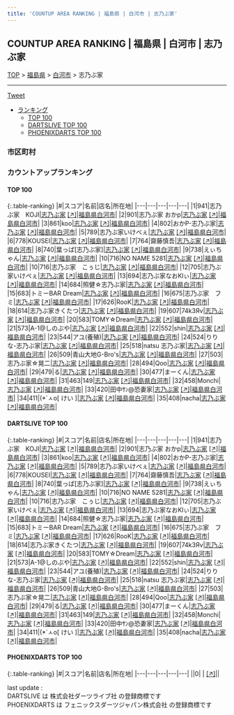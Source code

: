 ```yaml
---
title: 'COUNTUP AREA RANKING | 福島県 | 白河市 | 志乃ぶ家'
---
```

## COUNTUP AREA RANKING | 福島県 | 白河市 | 志乃ぶ家

[TOP](/darts/rank/) > [福島県](/darts/rank/福島県/) > [白河市](/darts/rank/福島県/白河市/) > 志乃ぶ家

___

<a href="https://twitter.com/share?ref_src=twsrc%5Etfw" data-text="COUNTUP AREA RANKING | 福島県白河市志乃ぶ家" class="twitter-share-button" data-hashtags="DARTSLIVE,PHOENIXDARTS,darts,ダーツ" data-show-count="false">Tweet</a>

* [ランキング](#カウントアップランキング)
    * [TOP 100](#top-100)
    * [DARTSLIVE TOP 100](#dartslive-top-100)
    * [PHOENIXDARTS TOP 100](#phoenixdarts-top-100)

### 市区町村

<ul>

</ul>

### カウントアップランキング

#### TOP 100



{:.table-ranking}
|#|スコア|名前|店名|所在地|
|---|---|---|---|---|
|1|941|<span class="rank-name-dl">志乃ぶ家　KOJI</span>|<a href="/darts/rank/shops/0dc1f63c4b1c7c6d0d9b047a20a7ba1e.html">志乃ぶ家</a> <a href="https://search.dartslive.com/jp/shop/0dc1f63c4b1c7c6d0d9b047a20a7ba1e">[↗]</a>|<a href="/darts/rank/福島県/白河市">福島県白河市</a>|
|2|901|<span class="rank-name-dl">志乃ぶ家 おかp</span>|<a href="/darts/rank/shops/0dc1f63c4b1c7c6d0d9b047a20a7ba1e.html">志乃ぶ家</a> <a href="https://search.dartslive.com/jp/shop/0dc1f63c4b1c7c6d0d9b047a20a7ba1e">[↗]</a>|<a href="/darts/rank/福島県/白河市">福島県白河市</a>|
|3|861|<span class="rank-name-dl">koo</span>|<a href="/darts/rank/shops/0dc1f63c4b1c7c6d0d9b047a20a7ba1e.html">志乃ぶ家</a> <a href="https://search.dartslive.com/jp/shop/0dc1f63c4b1c7c6d0d9b047a20a7ba1e">[↗]</a>|<a href="/darts/rank/福島県/白河市">福島県白河市</a>|
|4|802|<span class="rank-name-dl">おかP-志乃ぶ家</span>|<a href="/darts/rank/shops/0dc1f63c4b1c7c6d0d9b047a20a7ba1e.html">志乃ぶ家</a> <a href="https://search.dartslive.com/jp/shop/0dc1f63c4b1c7c6d0d9b047a20a7ba1e">[↗]</a>|<a href="/darts/rank/福島県/白河市">福島県白河市</a>|
|5|789|<span class="rank-name-dl">志乃ぶ家いけべぇ</span>|<a href="/darts/rank/shops/0dc1f63c4b1c7c6d0d9b047a20a7ba1e.html">志乃ぶ家</a> <a href="https://search.dartslive.com/jp/shop/0dc1f63c4b1c7c6d0d9b047a20a7ba1e">[↗]</a>|<a href="/darts/rank/福島県/白河市">福島県白河市</a>|
|6|778|<span class="rank-name-dl">KOUSEI</span>|<a href="/darts/rank/shops/0dc1f63c4b1c7c6d0d9b047a20a7ba1e.html">志乃ぶ家</a> <a href="https://search.dartslive.com/jp/shop/0dc1f63c4b1c7c6d0d9b047a20a7ba1e">[↗]</a>|<a href="/darts/rank/福島県/白河市">福島県白河市</a>|
|7|764|<span class="rank-name-dl">齋藤慎吾</span>|<a href="/darts/rank/shops/0dc1f63c4b1c7c6d0d9b047a20a7ba1e.html">志乃ぶ家</a> <a href="https://search.dartslive.com/jp/shop/0dc1f63c4b1c7c6d0d9b047a20a7ba1e">[↗]</a>|<a href="/darts/rank/福島県/白河市">福島県白河市</a>|
|8|740|<span class="rank-name-dl">葉っぱ[志乃ぶ家]</span>|<a href="/darts/rank/shops/0dc1f63c4b1c7c6d0d9b047a20a7ba1e.html">志乃ぶ家</a> <a href="https://search.dartslive.com/jp/shop/0dc1f63c4b1c7c6d0d9b047a20a7ba1e">[↗]</a>|<a href="/darts/rank/福島県/白河市">福島県白河市</a>|
|9|738|<span class="rank-name-dl">えぃちゃん</span>|<a href="/darts/rank/shops/0dc1f63c4b1c7c6d0d9b047a20a7ba1e.html">志乃ぶ家</a> <a href="https://search.dartslive.com/jp/shop/0dc1f63c4b1c7c6d0d9b047a20a7ba1e">[↗]</a>|<a href="/darts/rank/福島県/白河市">福島県白河市</a>|
|10|716|<span class="rank-name-dl">NO NAME 5281</span>|<a href="/darts/rank/shops/0dc1f63c4b1c7c6d0d9b047a20a7ba1e.html">志乃ぶ家</a> <a href="https://search.dartslive.com/jp/shop/0dc1f63c4b1c7c6d0d9b047a20a7ba1e">[↗]</a>|<a href="/darts/rank/福島県/白河市">福島県白河市</a>|
|10|716|<span class="rank-name-dl">志乃ぶ家　こぅじ</span>|<a href="/darts/rank/shops/0dc1f63c4b1c7c6d0d9b047a20a7ba1e.html">志乃ぶ家</a> <a href="https://search.dartslive.com/jp/shop/0dc1f63c4b1c7c6d0d9b047a20a7ba1e">[↗]</a>|<a href="/darts/rank/福島県/白河市">福島県白河市</a>|
|12|705|<span class="rank-name-dl">志乃ぶ家いけぺぇ</span>|<a href="/darts/rank/shops/0dc1f63c4b1c7c6d0d9b047a20a7ba1e.html">志乃ぶ家</a> <a href="https://search.dartslive.com/jp/shop/0dc1f63c4b1c7c6d0d9b047a20a7ba1e">[↗]</a>|<a href="/darts/rank/福島県/白河市">福島県白河市</a>|
|13|694|<span class="rank-name-dl">志乃ぶ家なおKIぃ</span>|<a href="/darts/rank/shops/0dc1f63c4b1c7c6d0d9b047a20a7ba1e.html">志乃ぶ家</a> <a href="https://search.dartslive.com/jp/shop/0dc1f63c4b1c7c6d0d9b047a20a7ba1e">[↗]</a>|<a href="/darts/rank/福島県/白河市">福島県白河市</a>|
|14|684|<span class="rank-name-dl">照健☆志乃ぶ家</span>|<a href="/darts/rank/shops/0dc1f63c4b1c7c6d0d9b047a20a7ba1e.html">志乃ぶ家</a> <a href="https://search.dartslive.com/jp/shop/0dc1f63c4b1c7c6d0d9b047a20a7ba1e">[↗]</a>|<a href="/darts/rank/福島県/白河市">福島県白河市</a>|
|15|683|<span class="rank-name-dl">トミーBAR Dream</span>|<a href="/darts/rank/shops/0dc1f63c4b1c7c6d0d9b047a20a7ba1e.html">志乃ぶ家</a> <a href="https://search.dartslive.com/jp/shop/0dc1f63c4b1c7c6d0d9b047a20a7ba1e">[↗]</a>|<a href="/darts/rank/福島県/白河市">福島県白河市</a>|
|16|675|<span class="rank-name-dl">志乃ぶ家　フミ</span>|<a href="/darts/rank/shops/0dc1f63c4b1c7c6d0d9b047a20a7ba1e.html">志乃ぶ家</a> <a href="https://search.dartslive.com/jp/shop/0dc1f63c4b1c7c6d0d9b047a20a7ba1e">[↗]</a>|<a href="/darts/rank/福島県/白河市">福島県白河市</a>|
|17|626|<span class="rank-name-dl">RooK</span>|<a href="/darts/rank/shops/0dc1f63c4b1c7c6d0d9b047a20a7ba1e.html">志乃ぶ家</a> <a href="https://search.dartslive.com/jp/shop/0dc1f63c4b1c7c6d0d9b047a20a7ba1e">[↗]</a>|<a href="/darts/rank/福島県/白河市">福島県白河市</a>|
|18|614|<span class="rank-name-dl">志乃ぶ家きくたつ</span>|<a href="/darts/rank/shops/0dc1f63c4b1c7c6d0d9b047a20a7ba1e.html">志乃ぶ家</a> <a href="https://search.dartslive.com/jp/shop/0dc1f63c4b1c7c6d0d9b047a20a7ba1e">[↗]</a>|<a href="/darts/rank/福島県/白河市">福島県白河市</a>|
|19|607|<span class="rank-name-dl">74k3Яv</span>|<a href="/darts/rank/shops/0dc1f63c4b1c7c6d0d9b047a20a7ba1e.html">志乃ぶ家</a> <a href="https://search.dartslive.com/jp/shop/0dc1f63c4b1c7c6d0d9b047a20a7ba1e">[↗]</a>|<a href="/darts/rank/福島県/白河市">福島県白河市</a>|
|20|583|<span class="rank-name-dl">TOMY☆Dream</span>|<a href="/darts/rank/shops/0dc1f63c4b1c7c6d0d9b047a20a7ba1e.html">志乃ぶ家</a> <a href="https://search.dartslive.com/jp/shop/0dc1f63c4b1c7c6d0d9b047a20a7ba1e">[↗]</a>|<a href="/darts/rank/福島県/白河市">福島県白河市</a>|
|21|573|<span class="rank-name-dl">A-1@しのぶや</span>|<a href="/darts/rank/shops/0dc1f63c4b1c7c6d0d9b047a20a7ba1e.html">志乃ぶ家</a> <a href="https://search.dartslive.com/jp/shop/0dc1f63c4b1c7c6d0d9b047a20a7ba1e">[↗]</a>|<a href="/darts/rank/福島県/白河市">福島県白河市</a>|
|22|552|<span class="rank-name-dl">shin</span>|<a href="/darts/rank/shops/0dc1f63c4b1c7c6d0d9b047a20a7ba1e.html">志乃ぶ家</a> <a href="https://search.dartslive.com/jp/shop/0dc1f63c4b1c7c6d0d9b047a20a7ba1e">[↗]</a>|<a href="/darts/rank/福島県/白河市">福島県白河市</a>|
|23|544|<span class="rank-name-dl">アユ(養殖)</span>|<a href="/darts/rank/shops/0dc1f63c4b1c7c6d0d9b047a20a7ba1e.html">志乃ぶ家</a> <a href="https://search.dartslive.com/jp/shop/0dc1f63c4b1c7c6d0d9b047a20a7ba1e">[↗]</a>|<a href="/darts/rank/福島県/白河市">福島県白河市</a>|
|24|524|<span class="rank-name-dl">りりな-志乃ぶ家</span>|<a href="/darts/rank/shops/0dc1f63c4b1c7c6d0d9b047a20a7ba1e.html">志乃ぶ家</a> <a href="https://search.dartslive.com/jp/shop/0dc1f63c4b1c7c6d0d9b047a20a7ba1e">[↗]</a>|<a href="/darts/rank/福島県/白河市">福島県白河市</a>|
|25|518|<span class="rank-name-dl">natsu 志乃ぶ家</span>|<a href="/darts/rank/shops/0dc1f63c4b1c7c6d0d9b047a20a7ba1e.html">志乃ぶ家</a> <a href="https://search.dartslive.com/jp/shop/0dc1f63c4b1c7c6d0d9b047a20a7ba1e">[↗]</a>|<a href="/darts/rank/福島県/白河市">福島県白河市</a>|
|26|509|<span class="rank-name-dl">青山大地G-Bro&#x27;s</span>|<a href="/darts/rank/shops/0dc1f63c4b1c7c6d0d9b047a20a7ba1e.html">志乃ぶ家</a> <a href="https://search.dartslive.com/jp/shop/0dc1f63c4b1c7c6d0d9b047a20a7ba1e">[↗]</a>|<a href="/darts/rank/福島県/白河市">福島県白河市</a>|
|27|503|<span class="rank-name-dl">志乃ぶ家☆晃二</span>|<a href="/darts/rank/shops/0dc1f63c4b1c7c6d0d9b047a20a7ba1e.html">志乃ぶ家</a> <a href="https://search.dartslive.com/jp/shop/0dc1f63c4b1c7c6d0d9b047a20a7ba1e">[↗]</a>|<a href="/darts/rank/福島県/白河市">福島県白河市</a>|
|28|494|<span class="rank-name-dl">Qoo</span>|<a href="/darts/rank/shops/0dc1f63c4b1c7c6d0d9b047a20a7ba1e.html">志乃ぶ家</a> <a href="https://search.dartslive.com/jp/shop/0dc1f63c4b1c7c6d0d9b047a20a7ba1e">[↗]</a>|<a href="/darts/rank/福島県/白河市">福島県白河市</a>|
|29|479|<span class="rank-name-dl">る</span>|<a href="/darts/rank/shops/0dc1f63c4b1c7c6d0d9b047a20a7ba1e.html">志乃ぶ家</a> <a href="https://search.dartslive.com/jp/shop/0dc1f63c4b1c7c6d0d9b047a20a7ba1e">[↗]</a>|<a href="/darts/rank/福島県/白河市">福島県白河市</a>|
|30|477|<span class="rank-name-dl">まーくん</span>|<a href="/darts/rank/shops/0dc1f63c4b1c7c6d0d9b047a20a7ba1e.html">志乃ぶ家</a> <a href="https://search.dartslive.com/jp/shop/0dc1f63c4b1c7c6d0d9b047a20a7ba1e">[↗]</a>|<a href="/darts/rank/福島県/白河市">福島県白河市</a>|
|31|463|<span class="rank-name-dl">149</span>|<a href="/darts/rank/shops/0dc1f63c4b1c7c6d0d9b047a20a7ba1e.html">志乃ぶ家</a> <a href="https://search.dartslive.com/jp/shop/0dc1f63c4b1c7c6d0d9b047a20a7ba1e">[↗]</a>|<a href="/darts/rank/福島県/白河市">福島県白河市</a>|
|32|458|<span class="rank-name-dl">Monchi</span>|<a href="/darts/rank/shops/0dc1f63c4b1c7c6d0d9b047a20a7ba1e.html">志乃ぶ家</a> <a href="https://search.dartslive.com/jp/shop/0dc1f63c4b1c7c6d0d9b047a20a7ba1e">[↗]</a>|<a href="/darts/rank/福島県/白河市">福島県白河市</a>|
|33|420|<span class="rank-name-dl">田中ｻﾝ@恐妻家</span>|<a href="/darts/rank/shops/0dc1f63c4b1c7c6d0d9b047a20a7ba1e.html">志乃ぶ家</a> <a href="https://search.dartslive.com/jp/shop/0dc1f63c4b1c7c6d0d9b047a20a7ba1e">[↗]</a>|<a href="/darts/rank/福島県/白河市">福島県白河市</a>|
|34|411|<span class="rank-name-dl">(*´ㅅo[ けい ]</span>|<a href="/darts/rank/shops/0dc1f63c4b1c7c6d0d9b047a20a7ba1e.html">志乃ぶ家</a> <a href="https://search.dartslive.com/jp/shop/0dc1f63c4b1c7c6d0d9b047a20a7ba1e">[↗]</a>|<a href="/darts/rank/福島県/白河市">福島県白河市</a>|
|35|408|<span class="rank-name-dl">nacha</span>|<a href="/darts/rank/shops/0dc1f63c4b1c7c6d0d9b047a20a7ba1e.html">志乃ぶ家</a> <a href="https://search.dartslive.com/jp/shop/0dc1f63c4b1c7c6d0d9b047a20a7ba1e">[↗]</a>|<a href="/darts/rank/福島県/白河市">福島県白河市</a>|


#### DARTSLIVE TOP 100



{:.table-ranking}
|#|スコア|名前|店名|所在地|
|---|---|---|---|---|
|1|941|<span class="rank-name-dl">志乃ぶ家　KOJI</span>|<a href="/darts/rank/shops/0dc1f63c4b1c7c6d0d9b047a20a7ba1e.html">志乃ぶ家</a> <a href="https://search.dartslive.com/jp/shop/0dc1f63c4b1c7c6d0d9b047a20a7ba1e">[↗]</a>|<a href="/darts/rank/福島県/白河市">福島県白河市</a>|
|2|901|<span class="rank-name-dl">志乃ぶ家 おかp</span>|<a href="/darts/rank/shops/0dc1f63c4b1c7c6d0d9b047a20a7ba1e.html">志乃ぶ家</a> <a href="https://search.dartslive.com/jp/shop/0dc1f63c4b1c7c6d0d9b047a20a7ba1e">[↗]</a>|<a href="/darts/rank/福島県/白河市">福島県白河市</a>|
|3|861|<span class="rank-name-dl">koo</span>|<a href="/darts/rank/shops/0dc1f63c4b1c7c6d0d9b047a20a7ba1e.html">志乃ぶ家</a> <a href="https://search.dartslive.com/jp/shop/0dc1f63c4b1c7c6d0d9b047a20a7ba1e">[↗]</a>|<a href="/darts/rank/福島県/白河市">福島県白河市</a>|
|4|802|<span class="rank-name-dl">おかP-志乃ぶ家</span>|<a href="/darts/rank/shops/0dc1f63c4b1c7c6d0d9b047a20a7ba1e.html">志乃ぶ家</a> <a href="https://search.dartslive.com/jp/shop/0dc1f63c4b1c7c6d0d9b047a20a7ba1e">[↗]</a>|<a href="/darts/rank/福島県/白河市">福島県白河市</a>|
|5|789|<span class="rank-name-dl">志乃ぶ家いけべぇ</span>|<a href="/darts/rank/shops/0dc1f63c4b1c7c6d0d9b047a20a7ba1e.html">志乃ぶ家</a> <a href="https://search.dartslive.com/jp/shop/0dc1f63c4b1c7c6d0d9b047a20a7ba1e">[↗]</a>|<a href="/darts/rank/福島県/白河市">福島県白河市</a>|
|6|778|<span class="rank-name-dl">KOUSEI</span>|<a href="/darts/rank/shops/0dc1f63c4b1c7c6d0d9b047a20a7ba1e.html">志乃ぶ家</a> <a href="https://search.dartslive.com/jp/shop/0dc1f63c4b1c7c6d0d9b047a20a7ba1e">[↗]</a>|<a href="/darts/rank/福島県/白河市">福島県白河市</a>|
|7|764|<span class="rank-name-dl">齋藤慎吾</span>|<a href="/darts/rank/shops/0dc1f63c4b1c7c6d0d9b047a20a7ba1e.html">志乃ぶ家</a> <a href="https://search.dartslive.com/jp/shop/0dc1f63c4b1c7c6d0d9b047a20a7ba1e">[↗]</a>|<a href="/darts/rank/福島県/白河市">福島県白河市</a>|
|8|740|<span class="rank-name-dl">葉っぱ[志乃ぶ家]</span>|<a href="/darts/rank/shops/0dc1f63c4b1c7c6d0d9b047a20a7ba1e.html">志乃ぶ家</a> <a href="https://search.dartslive.com/jp/shop/0dc1f63c4b1c7c6d0d9b047a20a7ba1e">[↗]</a>|<a href="/darts/rank/福島県/白河市">福島県白河市</a>|
|9|738|<span class="rank-name-dl">えぃちゃん</span>|<a href="/darts/rank/shops/0dc1f63c4b1c7c6d0d9b047a20a7ba1e.html">志乃ぶ家</a> <a href="https://search.dartslive.com/jp/shop/0dc1f63c4b1c7c6d0d9b047a20a7ba1e">[↗]</a>|<a href="/darts/rank/福島県/白河市">福島県白河市</a>|
|10|716|<span class="rank-name-dl">NO NAME 5281</span>|<a href="/darts/rank/shops/0dc1f63c4b1c7c6d0d9b047a20a7ba1e.html">志乃ぶ家</a> <a href="https://search.dartslive.com/jp/shop/0dc1f63c4b1c7c6d0d9b047a20a7ba1e">[↗]</a>|<a href="/darts/rank/福島県/白河市">福島県白河市</a>|
|10|716|<span class="rank-name-dl">志乃ぶ家　こぅじ</span>|<a href="/darts/rank/shops/0dc1f63c4b1c7c6d0d9b047a20a7ba1e.html">志乃ぶ家</a> <a href="https://search.dartslive.com/jp/shop/0dc1f63c4b1c7c6d0d9b047a20a7ba1e">[↗]</a>|<a href="/darts/rank/福島県/白河市">福島県白河市</a>|
|12|705|<span class="rank-name-dl">志乃ぶ家いけぺぇ</span>|<a href="/darts/rank/shops/0dc1f63c4b1c7c6d0d9b047a20a7ba1e.html">志乃ぶ家</a> <a href="https://search.dartslive.com/jp/shop/0dc1f63c4b1c7c6d0d9b047a20a7ba1e">[↗]</a>|<a href="/darts/rank/福島県/白河市">福島県白河市</a>|
|13|694|<span class="rank-name-dl">志乃ぶ家なおKIぃ</span>|<a href="/darts/rank/shops/0dc1f63c4b1c7c6d0d9b047a20a7ba1e.html">志乃ぶ家</a> <a href="https://search.dartslive.com/jp/shop/0dc1f63c4b1c7c6d0d9b047a20a7ba1e">[↗]</a>|<a href="/darts/rank/福島県/白河市">福島県白河市</a>|
|14|684|<span class="rank-name-dl">照健☆志乃ぶ家</span>|<a href="/darts/rank/shops/0dc1f63c4b1c7c6d0d9b047a20a7ba1e.html">志乃ぶ家</a> <a href="https://search.dartslive.com/jp/shop/0dc1f63c4b1c7c6d0d9b047a20a7ba1e">[↗]</a>|<a href="/darts/rank/福島県/白河市">福島県白河市</a>|
|15|683|<span class="rank-name-dl">トミーBAR Dream</span>|<a href="/darts/rank/shops/0dc1f63c4b1c7c6d0d9b047a20a7ba1e.html">志乃ぶ家</a> <a href="https://search.dartslive.com/jp/shop/0dc1f63c4b1c7c6d0d9b047a20a7ba1e">[↗]</a>|<a href="/darts/rank/福島県/白河市">福島県白河市</a>|
|16|675|<span class="rank-name-dl">志乃ぶ家　フミ</span>|<a href="/darts/rank/shops/0dc1f63c4b1c7c6d0d9b047a20a7ba1e.html">志乃ぶ家</a> <a href="https://search.dartslive.com/jp/shop/0dc1f63c4b1c7c6d0d9b047a20a7ba1e">[↗]</a>|<a href="/darts/rank/福島県/白河市">福島県白河市</a>|
|17|626|<span class="rank-name-dl">RooK</span>|<a href="/darts/rank/shops/0dc1f63c4b1c7c6d0d9b047a20a7ba1e.html">志乃ぶ家</a> <a href="https://search.dartslive.com/jp/shop/0dc1f63c4b1c7c6d0d9b047a20a7ba1e">[↗]</a>|<a href="/darts/rank/福島県/白河市">福島県白河市</a>|
|18|614|<span class="rank-name-dl">志乃ぶ家きくたつ</span>|<a href="/darts/rank/shops/0dc1f63c4b1c7c6d0d9b047a20a7ba1e.html">志乃ぶ家</a> <a href="https://search.dartslive.com/jp/shop/0dc1f63c4b1c7c6d0d9b047a20a7ba1e">[↗]</a>|<a href="/darts/rank/福島県/白河市">福島県白河市</a>|
|19|607|<span class="rank-name-dl">74k3Яv</span>|<a href="/darts/rank/shops/0dc1f63c4b1c7c6d0d9b047a20a7ba1e.html">志乃ぶ家</a> <a href="https://search.dartslive.com/jp/shop/0dc1f63c4b1c7c6d0d9b047a20a7ba1e">[↗]</a>|<a href="/darts/rank/福島県/白河市">福島県白河市</a>|
|20|583|<span class="rank-name-dl">TOMY☆Dream</span>|<a href="/darts/rank/shops/0dc1f63c4b1c7c6d0d9b047a20a7ba1e.html">志乃ぶ家</a> <a href="https://search.dartslive.com/jp/shop/0dc1f63c4b1c7c6d0d9b047a20a7ba1e">[↗]</a>|<a href="/darts/rank/福島県/白河市">福島県白河市</a>|
|21|573|<span class="rank-name-dl">A-1@しのぶや</span>|<a href="/darts/rank/shops/0dc1f63c4b1c7c6d0d9b047a20a7ba1e.html">志乃ぶ家</a> <a href="https://search.dartslive.com/jp/shop/0dc1f63c4b1c7c6d0d9b047a20a7ba1e">[↗]</a>|<a href="/darts/rank/福島県/白河市">福島県白河市</a>|
|22|552|<span class="rank-name-dl">shin</span>|<a href="/darts/rank/shops/0dc1f63c4b1c7c6d0d9b047a20a7ba1e.html">志乃ぶ家</a> <a href="https://search.dartslive.com/jp/shop/0dc1f63c4b1c7c6d0d9b047a20a7ba1e">[↗]</a>|<a href="/darts/rank/福島県/白河市">福島県白河市</a>|
|23|544|<span class="rank-name-dl">アユ(養殖)</span>|<a href="/darts/rank/shops/0dc1f63c4b1c7c6d0d9b047a20a7ba1e.html">志乃ぶ家</a> <a href="https://search.dartslive.com/jp/shop/0dc1f63c4b1c7c6d0d9b047a20a7ba1e">[↗]</a>|<a href="/darts/rank/福島県/白河市">福島県白河市</a>|
|24|524|<span class="rank-name-dl">りりな-志乃ぶ家</span>|<a href="/darts/rank/shops/0dc1f63c4b1c7c6d0d9b047a20a7ba1e.html">志乃ぶ家</a> <a href="https://search.dartslive.com/jp/shop/0dc1f63c4b1c7c6d0d9b047a20a7ba1e">[↗]</a>|<a href="/darts/rank/福島県/白河市">福島県白河市</a>|
|25|518|<span class="rank-name-dl">natsu 志乃ぶ家</span>|<a href="/darts/rank/shops/0dc1f63c4b1c7c6d0d9b047a20a7ba1e.html">志乃ぶ家</a> <a href="https://search.dartslive.com/jp/shop/0dc1f63c4b1c7c6d0d9b047a20a7ba1e">[↗]</a>|<a href="/darts/rank/福島県/白河市">福島県白河市</a>|
|26|509|<span class="rank-name-dl">青山大地G-Bro&#x27;s</span>|<a href="/darts/rank/shops/0dc1f63c4b1c7c6d0d9b047a20a7ba1e.html">志乃ぶ家</a> <a href="https://search.dartslive.com/jp/shop/0dc1f63c4b1c7c6d0d9b047a20a7ba1e">[↗]</a>|<a href="/darts/rank/福島県/白河市">福島県白河市</a>|
|27|503|<span class="rank-name-dl">志乃ぶ家☆晃二</span>|<a href="/darts/rank/shops/0dc1f63c4b1c7c6d0d9b047a20a7ba1e.html">志乃ぶ家</a> <a href="https://search.dartslive.com/jp/shop/0dc1f63c4b1c7c6d0d9b047a20a7ba1e">[↗]</a>|<a href="/darts/rank/福島県/白河市">福島県白河市</a>|
|28|494|<span class="rank-name-dl">Qoo</span>|<a href="/darts/rank/shops/0dc1f63c4b1c7c6d0d9b047a20a7ba1e.html">志乃ぶ家</a> <a href="https://search.dartslive.com/jp/shop/0dc1f63c4b1c7c6d0d9b047a20a7ba1e">[↗]</a>|<a href="/darts/rank/福島県/白河市">福島県白河市</a>|
|29|479|<span class="rank-name-dl">る</span>|<a href="/darts/rank/shops/0dc1f63c4b1c7c6d0d9b047a20a7ba1e.html">志乃ぶ家</a> <a href="https://search.dartslive.com/jp/shop/0dc1f63c4b1c7c6d0d9b047a20a7ba1e">[↗]</a>|<a href="/darts/rank/福島県/白河市">福島県白河市</a>|
|30|477|<span class="rank-name-dl">まーくん</span>|<a href="/darts/rank/shops/0dc1f63c4b1c7c6d0d9b047a20a7ba1e.html">志乃ぶ家</a> <a href="https://search.dartslive.com/jp/shop/0dc1f63c4b1c7c6d0d9b047a20a7ba1e">[↗]</a>|<a href="/darts/rank/福島県/白河市">福島県白河市</a>|
|31|463|<span class="rank-name-dl">149</span>|<a href="/darts/rank/shops/0dc1f63c4b1c7c6d0d9b047a20a7ba1e.html">志乃ぶ家</a> <a href="https://search.dartslive.com/jp/shop/0dc1f63c4b1c7c6d0d9b047a20a7ba1e">[↗]</a>|<a href="/darts/rank/福島県/白河市">福島県白河市</a>|
|32|458|<span class="rank-name-dl">Monchi</span>|<a href="/darts/rank/shops/0dc1f63c4b1c7c6d0d9b047a20a7ba1e.html">志乃ぶ家</a> <a href="https://search.dartslive.com/jp/shop/0dc1f63c4b1c7c6d0d9b047a20a7ba1e">[↗]</a>|<a href="/darts/rank/福島県/白河市">福島県白河市</a>|
|33|420|<span class="rank-name-dl">田中ｻﾝ@恐妻家</span>|<a href="/darts/rank/shops/0dc1f63c4b1c7c6d0d9b047a20a7ba1e.html">志乃ぶ家</a> <a href="https://search.dartslive.com/jp/shop/0dc1f63c4b1c7c6d0d9b047a20a7ba1e">[↗]</a>|<a href="/darts/rank/福島県/白河市">福島県白河市</a>|
|34|411|<span class="rank-name-dl">(*´ㅅo[ けい ]</span>|<a href="/darts/rank/shops/0dc1f63c4b1c7c6d0d9b047a20a7ba1e.html">志乃ぶ家</a> <a href="https://search.dartslive.com/jp/shop/0dc1f63c4b1c7c6d0d9b047a20a7ba1e">[↗]</a>|<a href="/darts/rank/福島県/白河市">福島県白河市</a>|
|35|408|<span class="rank-name-dl">nacha</span>|<a href="/darts/rank/shops/0dc1f63c4b1c7c6d0d9b047a20a7ba1e.html">志乃ぶ家</a> <a href="https://search.dartslive.com/jp/shop/0dc1f63c4b1c7c6d0d9b047a20a7ba1e">[↗]</a>|<a href="/darts/rank/福島県/白河市">福島県白河市</a>|


#### PHOENIXDARTS TOP 100



{:.table-ranking}
|#|スコア|名前|店名|所在地|
|---|---|---|---|---|
||0|<span class="rank-name-dl"> </span>|<a href="/darts/rank/shops/.html"></a> <a href="">[↗]</a>|<a href="/darts/rank//"></a>|


<div class="footer border-top border-gray-light mt-5 pt-3 text-right text-gray">
    last update : <span style="font-weight: italic" id="foot_last_modified"></span><br />
    DARTSLIVE は 株式会社ダーツライブ社 の登録商標です<br />
    PHOENIXDARTS は フェニックスダーツジャパン株式会社 の登録商標です<br />
</div>

<script src="https://cdnjs.cloudflare.com/ajax/libs/jquery.tablesorter/2.31.3/js/jquery.tablesorter.min.js" integrity="sha512-qzgd5cYSZcosqpzpn7zF2ZId8f/8CHmFKZ8j7mU4OUXTNRd5g+ZHBPsgKEwoqxCtdQvExE5LprwwPAgoicguNg==" crossorigin="anonymous" referrerpolicy="no-referrer"></script>
<link rel="stylesheet" href="https://cdnjs.cloudflare.com/ajax/libs/jquery.tablesorter/2.31.3/css/theme.default.min.css" integrity="sha512-wghhOJkjQX0Lh3NSWvNKeZ0ZpNn+SPVXX1Qyc9OCaogADktxrBiBdKGDoqVUOyhStvMBmJQ8ZdMHiR3wuEq8+w==" crossorigin="anonymous" referrerpolicy="no-referrer" />
<script>
$(function() {
    $(".table-ranking").tablesorter({sortList:[[0, 0]]});
    $("#foot_last_modified").text(formatDate(new Date(document.lastModified), 'yyyy-MM-dd HH:mm:ss'));
});
</script>

<script async src="https://platform.twitter.com/widgets.js" charset="utf-8"></script>